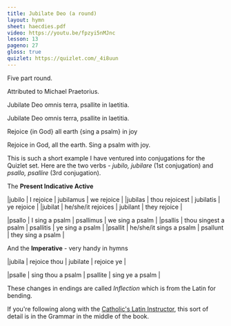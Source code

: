 ```yaml
---
title: Jubilate Deo (a round)
layout: hymn
sheet: haecdies.pdf
video: https://youtu.be/fpzyi5nMJnc
lesson: 13
pageno: 27
gloss: true
quizlet: https://quizlet.com/_4i8uun
---
```


Five part round.

Attributed to Michael Praetorius.

<div data-gloss>
<p>Jubilate Deo omnis terra, psallite in laetitia.</p>
<p>Jubilate Deo omnis terra, psallite in laetitia.</p>
<p>Rejoice {in God} all earth {sing a psalm} in joy</p>
<p>Rejoice in God, all the earth. Sing a psalm with joy.</p>
</div>

This is such a short example I have ventured into conjugations for the Quizlet set. Here are the two verbs - *jubilo, jubilare* (1st conjugation) and *psallo, psallire* (3rd conjugation).

The **Present Indicative Active**

|jubilo | I rejoice | jubilamus | we rejoice |
|jubilas | thou rejoicest | jubilatis | ye rejoice |
|jubilat | he/she/it rejoices | jubilant | they rejoice |

|psallo | I sing a psalm | psallimus | we sing a psalm |
|psallis | thou singest a psalm | psallitis | ye sing a psalm |
|psallit | he/she/it sings a psalm | psallunt | they sing a psalm |

And the **Imperative** - very handy in hymns

|jubila | rejoice thou | jubilate | rejoice ye |

|psalle | sing thou a psalm | psallite | sing ye a psalm |

These changes in endings are called *Inflection* which is from the Latin for bending.

If you're following along with the [Catholic's Latin Instructor](http://www.brandt.id.au/latin/), this sort of detail is in the Grammar in the middle of the book.
